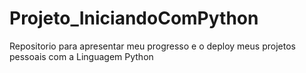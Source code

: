 # Projeto_IniciandoComPython
Repositorio para apresentar meu progresso e o deploy meus projetos pessoais com a Linguagem Python
